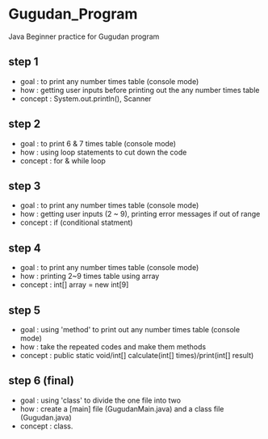 # Gugudan_Program
Java Beginner practice for Gugudan program

## step 1
- goal : to print any number times table (console mode)
- how : getting user inputs before printing out the any number times table
- concept : System.out.println(), Scanner

## step 2
- goal : to print 6 & 7 times table (console mode)
- how : using loop statements to cut down the code
- concept : for & while loop 

## step 3
- goal : to print any number times table (console mode)
- how : getting user inputs (2 ~ 9), printing error messages if out of range
- concept : if (conditional statment)

## step 4
- goal : to print any number times table (console mode)
- how : printing 2~9 times table using array
- concept : int[] array = new int[9]

## step 5
- goal : using 'method' to print out any number times table (console mode)
- how : take the repeated codes and make them methods
- concept : public static void/int[] calculate(int[] times)/print(int[] result)

## step 6 (final)
- goal : using 'class' to divide the one file into two
- how : create a [main] file (GugudanMain.java) and a class file (Gugudan.java)
- concept : class.
